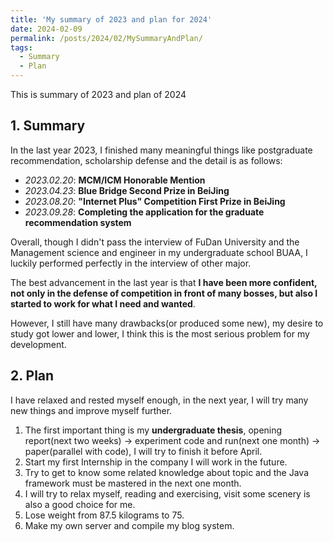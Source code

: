 ```yaml
---
title: 'My summary of 2023 and plan for 2024'
date: 2024-02-09
permalink: /posts/2024/02/MySummaryAndPlan/
tags:
  - Summary
  - Plan
---
```



This is summary of 2023 and plan of 2024

## 1. Summary
In the last year 2023, I finished many meaningful things like postgraduate recommendation,  scholarship defense and the detail is as follows:

- _2023.02.20_: __MCM/ICM Honorable Mention__
- _2023.04.23_: __Blue Bridge Second Prize in BeiJing__
- _2023.08.20_: __"Internet Plus" Competition First Prize in BeiJing__
- _2023.09.28_: __Completing the application for the graduate recommendation system__

Overall, though I didn't pass the interview of FuDan University and the Management science and engineer in my undergraduate school BUAA, I luckily performed perfectly in the interview of other major.

The best advancement in the last year is that __I have been more confident, not only in the defense of competition in front of many bosses, but also I started to work for what I need and wanted__.

However, I still have many drawbacks(or produced some new), my desire to study got lower and lower, I think this is the most serious problem for my development. 

## 2. Plan

I have relaxed and rested myself enough, in the next year, I will try many new things and improve myself further.

1. The first important thing is my __undergraduate thesis__, opening report(next two weeks) -> experiment code and run(next one month) -> paper(parallel with code), I will try to finish it before April.
2. Start my first Internship in the company I will work in the future.
3.  Try to get to know some related knowledge about topic and the Java framework must be mastered in the next one month.
4. I will try to relax myself, reading and exercising, visit some scenery is also a good choice for me.
5. Lose weight from 87.5 kilograms to 75.
6. Make my own server and compile my blog system.
